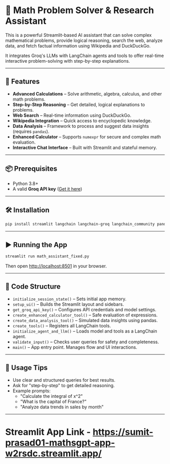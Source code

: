 # 🧮 Math Problem Solver & Research Assistant

This is a powerful Streamlit-based AI assistant that can solve complex mathematical problems, provide logical reasoning, search the web, analyze data, and fetch factual information using Wikipedia and DuckDuckGo.

It integrates Groq's LLMs with LangChain agents and tools to offer real-time interactive problem-solving with step-by-step explanations.

---

## 🚀 Features

- **Advanced Calculations** – Solve arithmetic, algebra, calculus, and other math problems.
- **Step-by-Step Reasoning** – Get detailed, logical explanations to problems.
- **Web Search** – Real-time information using DuckDuckGo.
- **Wikipedia Integration** – Quick access to encyclopedic knowledge.
- **Data Analysis** – Framework to process and suggest data insights (requires `pandas`).
- **Enhanced Calculator** – Supports `numexpr` for secure and complex math evaluation.
- **Interactive Chat Interface** – Built with Streamlit and stateful memory.

---

## 📦 Prerequisites

- Python 3.8+
- A valid **Groq API key** ([Get it here](https://console.groq.com/keys))

---

## 🛠️ Installation

```bash
pip install streamlit langchain langchain-groq langchain_community pandas numexpr validators
```

---

## ▶️ Running the App

```bash
streamlit run math_assistant_fixed.py
```

Then open [http://localhost:8501](http://localhost:8501) in your browser.

---

## 🧠 Code Structure

- `initialize_session_state()` – Sets initial app memory.
- `setup_ui()` – Builds the Streamlit layout and sidebars.
- `get_groq_api_key()` – Configures API credentials and model settings.
- `create_enhanced_calculator_tool()` – Safe evaluation of expressions.
- `create_data_analysis_tool()` – Simulated data insights using pandas.
- `create_tools()` – Registers all LangChain tools.
- `initialize_agent_and_llm()` – Loads model and tools as a LangChain agent.
- `validate_input()` – Checks user queries for safety and completeness.
- `main()` – App entry point. Manages flow and UI interactions.

---

## 💬 Usage Tips

- Use clear and structured queries for best results.
- Ask for "step-by-step" to get detailed reasoning.
- Example prompts:
  - "Calculate the integral of x^2"
  - "What is the capital of France?"
  - "Analyze data trends in sales by month"

---
# Streamlit App Link - https://sumit-prasad01-mathsgpt-app-w2rsdc.streamlit.app/
